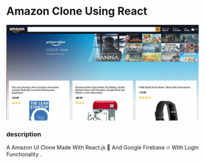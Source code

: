 
# Amazon Clone Using React


![Amazon](project.png)

### description

A Amazon UI Clone Made With React.js 🚀 And Google Firebase 🔥 With Login Functionality .

